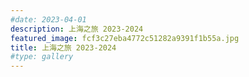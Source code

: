 ```yaml
---
#date: 2023-04-01
description: 上海之旅 2023-2024
featured_image: fcf3c27eba4772c51282a9391f1b55a.jpg
title: 上海之旅 2023-2024
#type: gallery
---
```

